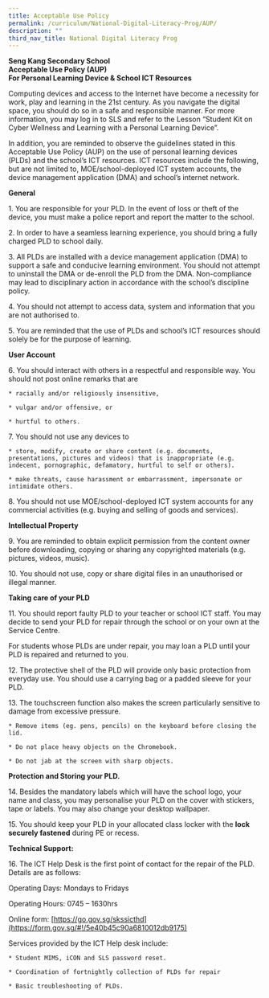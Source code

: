 ```yaml
---
title: Acceptable Use Policy
permalink: /curriculum/National-Digital-Literacy-Prog/AUP/
description: ""
third_nav_title: National Digital Literacy Prog
---
```

**Seng Kang Secondary School  
Acceptable Use Policy (AUP)  
For Personal Learning Device & School ICT Resources**

Computing devices and access to the Internet have become a necessity for work, play and learning in the 21st century. As you navigate the digital space, you should do so in a safe and responsible manner. For more information, you may log in to SLS and refer to the Lesson “Student Kit on Cyber Wellness and Learning with a Personal Learning Device”.

In addition, you are reminded to observe the guidelines stated in this Acceptable Use Policy (AUP) on the use of personal learning devices (PLDs) and the school’s ICT resources. ICT resources include the following, but are not limited to, MOE/school-deployed ICT system accounts, the device management application (DMA) and school’s internet network.

**General**

1\. You are responsible for your PLD. In the event of loss or theft of the device, you must make a police report and report the matter to the school.

2\. In order to have a seamless learning experience, you should bring a fully charged PLD to school daily.

3\. All PLDs are installed with a device management application (DMA) to support a safe and conducive learning environment. You should not attempt to uninstall the DMA or de-enroll the PLD from the DMA. Non-compliance may lead to disciplinary action in accordance with the school’s discipline policy.

4\. You should not attempt to access data, system and information that you are not authorised to.

5\. You are reminded that the use of PLDs and school’s ICT resources should solely be for the purpose of learning.

**User Account**

6\. You should interact with others in a respectful and responsible way. You should not post online remarks that are

    * racially and/or religiously insensitive,
     
    * vulgar and/or offensive, or
     
    * hurtful to others.
    

7\. You should not use any devices to

    * store, modify, create or share content (e.g. documents, presentations, pictures and videos) that is inappropriate (e.g. indecent, pornographic, defamatory, hurtful to self or others).
     
    * make threats, cause harassment or embarrassment, impersonate or intimidate others.
    

8\. You should not use MOE/school-deployed ICT system accounts for any commercial activities (e.g. buying and selling of goods and services).

**Intellectual Property**

9\. You are reminded to obtain explicit permission from the content owner before downloading, copying or sharing any copyrighted materials (e.g. pictures, videos, music).

10\. You should not use, copy or share digital files in an unauthorised or illegal manner.

**Taking care of your PLD**

11\. You should report faulty PLD to your teacher or school ICT staff. You may decide to send your PLD for repair through the school or on your own at the Service Centre.

For students whose PLDs are under repair, you may loan a PLD until your PLD is repaired and returned to you.

12\. The protective shell of the PLD will provide only basic protection from everyday use. You should use a carrying bag or a padded sleeve for your PLD.

13\. The touchscreen function also makes the screen particularly sensitive to damage from excessive pressure.

    * Remove items (eg. pens, pencils) on the keyboard before closing the lid.
    
    * Do not place heavy objects on the Chromebook.
    
    * Do not jab at the screen with sharp objects.
    

**Protection and Storing your PLD.**

14\. Besides the mandatory labels which will have the school logo, your name and class, you may personalise your PLD on the cover with stickers, tape or labels. You may also change your desktop wallpaper.

15\. You should keep your PLD in your allocated class locker with the **lock securely fastened** during PE or recess.


**Technical Support:**

16\. The ICT Help Desk is the first point of contact for the repair of the PLD. Details are as follows:

Operating Days: Mondays to Fridays

Operating Hours: 0745 – 1630hrs

Online form: [https://go.gov.sg/skssicthd](https://form.gov.sg/#!/5e40b45c90a6810012db9175)

  

Services provided by the ICT Help desk include:

    * Student MIMS, iCON and SLS password reset.
    
    * Coordination of fortnightly collection of PLDs for repair 
    
    * Basic troubleshooting of PLDs.